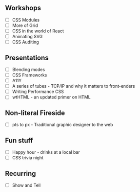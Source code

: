 ## Workshops

* [ ] CSS Modules
* [ ] More of Grid
* [ ] CSS in the world of React
* [ ] Animating SVG
* [ ] CSS Auditing

## Presentations

* [ ] Blending modes
* [ ] CSS Frameworks
* [ ] A11Y
* [ ] A series of tubes - TCP/IP and why it matters to front-enders
* [ ] Writing Performance CSS
* [ ] wtHTML - an updated primer on HTML

## Non-literal Fireside

* [ ] pts to px - Traditional graphic designer to the web

## Fun stuff

* [ ] Happy hour - drinks at a local bar
* [ ] CSS trivia night 

## Recurring

* [ ] Show and Tell


